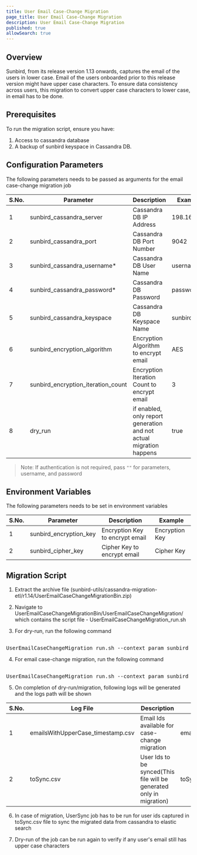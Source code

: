 ```yaml
---
title: User Email Case-Change Migration
page_title: User Email Case-Change Migration
description: User Email Case-Change Migration
published: true
allowSearch: true
---
```


## Overview
Sunbird, from its release version 1.13 onwards, captures the email of the users in lower case. Email of the users onboarded prior to this release version might have upper case characters. To ensure data consistency across users, this migration to convert upper case characters to lower case, in email has to be done.

## Prerequisites

To run the migration script, ensure you have:

1. Access to cassandra database
2. A backup of sunbird keyspace in Cassandra DB.

## Configuration Parameters
The following parameters needs to be passed as arguments for the email case-change migration job

 S.No. | Parameter | Description | Example 
-------|-----------|-------------|---------
1 | sunbird_cassandra_server | Cassandra DB IP Address| 198.168.1.1
2 | sunbird_cassandra_port | Cassandra DB Port Number | 9042 
3 | sunbird_cassandra_username* | Cassandra DB User Name | username 
4 | sunbird_cassandra_password* | Cassandra DB Password | password 
5 | sunbird_cassandra_keyspace  | Cassandra DB Keyspace Name | sunbird 
6 | sunbird_encryption_algorithm  | Encryption Algorithm to encrypt email | AES 
7 | sunbird_encryption_iteration_count  | Encryption Iteration Count to encrypt email | 3 
8 | dry_run  | if enabled, only report generation and not actual migration happens | true 

> Note: If authentication is not required, pass `""` for parameters, username, and password

## Environment Variables
The following parameters needs to be set in environment variables

 S.No. | Parameter | Description | Example 
-------|-----------|-------------|---------
1 | sunbird_encryption_key | Encryption Key to encrypt email | Encryption Key
2 | sunbird_cipher_key | Cipher Key to encrypt email | Cipher Key 

## Migration Script

1. Extract the archive file (sunbird-utils/cassandra-migration-etl/r1.14/UserEmailCaseChangeMigrationBin.zip)

2. Navigate to UserEmailCaseChangeMigrationBin/UserEmailCaseChangeMigration/ which contains the script file - UserEmailCaseChangeMigration_run.sh

3. For dry-run, run the following command
<pre> 
UserEmailCaseChangeMigration_run.sh --context_param sunbird_cassandra_server="{sunbird_cassandra_server}" --context_param sunbird_cassandra_port="{sunbird_cassandra_port}" --context_param sunbird_cassandra_username="{sunbird_cassandra_username}" --context_param sunbird_cassandra_password="{sunbird_cassandra_password}" --context_param sunbird_cassandra_keyspace="{sunbird_cassandra_keyspace}" --context_param sunbird_encryption_algorithm="{sunbird_encryption_algorithm}" --context_param sunbird_encryption_iteration_count="{sunbird_encryption_iteration_count}" --context_param dry_run=true
</pre>

4. For email case-change migration, run the following command
<pre> 
UserEmailCaseChangeMigration_run.sh --context_param sunbird_cassandra_server="{sunbird_cassandra_server}" --context_param sunbird_cassandra_port="{sunbird_cassandra_port}" --context_param sunbird_cassandra_username="{sunbird_cassandra_username}" --context_param sunbird_cassandra_password="{sunbird_cassandra_password}" --context_param sunbird_cassandra_keyspace="{sunbird_cassandra_keyspace}" --context_param sunbird_encryption_algorithm="{sunbird_encryption_algorithm}" --context_param sunbird_encryption_iteration_count="{sunbird_encryption_iteration_count}" --context_param dry_run=false
</pre>

5. On completion of dry-run/migration, following logs will be generated and the logs path will be shown

 S.No. | Log File | Description | Example 
-------|-----------|-------------|---------
1 | emailsWithUpperCase_timestamp.csv | Email Ids available for case-change migration | emailsWithUpperCase_1546937413175.csv
2 | toSync.csv | User Ids to be synced(This file will be generated only in migration) | toSync.csv 

6. In case of migration, UserSync job has to be run for user ids captured in toSync.csv file to sync the migrated data from cassandra to elastic search

7. Dry-run of the job can be run again to verify if any user's email still has upper case characters